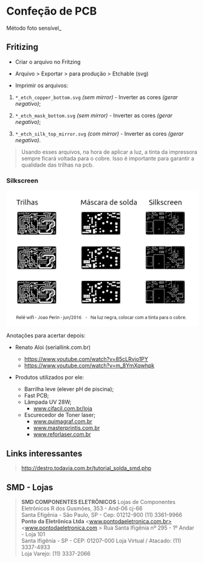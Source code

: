 # Confeção de PCB

Método foto sensível_

## Fritizing

* Criar o arquivo no Fritzing

* Arquivo > Exportar > para produção > Etchable (svg)

* Imprimir os arquivos:

1. ```*_etch_copper_bottom.svg``` _(sem mirror)_ - Inverter as cores _(gerar negativo)_;

2. ```*_etch_mask_bottom.svg``` _(sem mirror)_ - Inverter as cores _(gerar negativo)_;

3. ```*_etch_silk_top_mirror.svg``` _(com mirror)_ - Inverter as cores _(gerar negativo)_.

 > Usando esses arquivos, na hora de aplicar a luz, a tinta da impressora sempre ficará voltada para o cobre. Isso é importante para garantir a qualidade das trilhas na pcb.


### Silkscreen

![Imagem Silkscreen](https://github.com/jrperin/confecao-pcb/blob/gh-pages/images/esp8266_rele_v5.1_pcb.jpg)

Anotações para acertar depois:

* Renato Aloi (seriallink.com.br)  
  * <https://www.youtube.com/watch?v=85cLRvjo1PY>  
  * <https://www.youtube.com/watch?v=m_8YmXqwhpk>
  
* Produtos utilizados por ele:
  * Barrilha leve (elever pH de piscina);
  * Fast PCB;
  * Lâmpada UV 28W;
    * www.cifacil.com.br/loja
  * Escurecedor de Toner laser;  
    * www.quimagraf.com.br
    * www.masterprintis.com.br
    * www.reforlaser.com.br

## Links interessantes

  > <http://destro.todavia.com.br/tutorial_solda_smd.php>

## SMD - Lojas

   > **SMD COMPONENTES ELETRÔNICOS**
   > Lojas de Componentes Eletrônicos
   > R dos Gusmões, 353 - And-06 cj-66  
   > Santa Efigênia - São Paulo, SP - Cep: 01212-900
   > (11) 3361-9966
   > **Ponto da Eletrônica Ltda**
   > <www.pontodaeletronica.com.br>
   > <www.pontodaeletronica.com  >
   > Rua Santa Ifigênia nº 295 - 1º Andar - Loja 101  
   > Santa Ifigênia - SP - CEP: 01207-000
   > Loja Virtual / Atacado: (11) 3337-4933  
   > Loja Varejo: (11) 3337-2066
